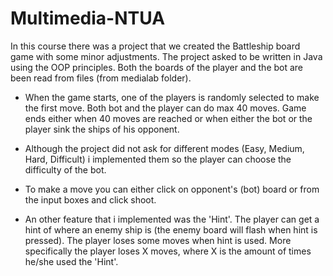 # Multimedia-NTUA

In this course there was a project that we created the Battleship board game with some minor adjustments. The project asked to be written in Java using the OOP principles. Both the boards of the player and the bot are been read from files (from medialab folder).

* When the game starts, one of the players is randomly selected to make the first move. Both bot and the player can do max 40 moves. Game ends either when 40 moves are reached or when either the bot or the player sink the ships of his opponent.

* Although the project did not ask for different modes (Easy, Medium, Hard, Difficult) i implemented them so the player can choose the difficulty of the bot.

* To make a move you can either click on opponent's (bot) board or from the input boxes and click shoot.

* An other feature that i implemented was the 'Hint'. The player can get a hint of where an enemy ship is (the enemy board will flash when hint is pressed). The player loses some moves when hint is used. More specifically the player loses X moves, where X is the amount of times he/she used the 'Hint'.
